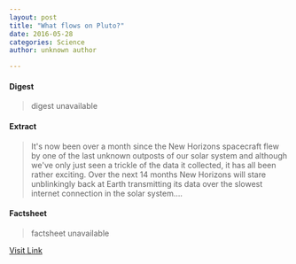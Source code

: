 ```yaml
---
layout: post
title: "What flows on Pluto?"
date: 2016-05-28
categories: Science
author: unknown author

---
```



#### Digest
>digest unavailable

#### Extract
>It's now been over a month since the New Horizons spacecraft flew by one of the last unknown outposts of our solar system and although we've only just seen a trickle of the data it collected, it has all been rather exciting. Over the next 14 months New Horizons will stare unblinkingly back at Earth transmitting its data over the slowest internet connection in the solar system....

#### Factsheet
>factsheet unavailable

[Visit Link](http://phys.org/news/2015-08-pluto.html)



